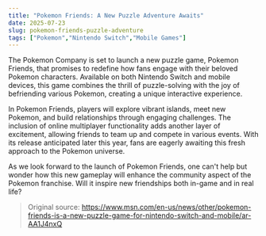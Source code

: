 ```yaml
---
title: "Pokemon Friends: A New Puzzle Adventure Awaits"
date: 2025-07-23
slug: pokemon-friends-puzzle-adventure
tags: ["Pokemon","Nintendo Switch","Mobile Games"]
---
```


The Pokemon Company is set to launch a new puzzle game, Pokemon Friends, that promises to redefine how fans engage with their beloved Pokemon characters. Available on both Nintendo Switch and mobile devices, this game combines the thrill of puzzle-solving with the joy of befriending various Pokemon, creating a unique interactive experience.

In Pokemon Friends, players will explore vibrant islands, meet new Pokemon, and build relationships through engaging challenges. The inclusion of online multiplayer functionality adds another layer of excitement, allowing friends to team up and compete in various events. With its release anticipated later this year, fans are eagerly awaiting this fresh approach to the Pokemon universe.

As we look forward to the launch of Pokemon Friends, one can't help but wonder how this new gameplay will enhance the community aspect of the Pokemon franchise. Will it inspire new friendships both in-game and in real life?
> Original source: https://www.msn.com/en-us/news/other/pokemon-friends-is-a-new-puzzle-game-for-nintendo-switch-and-mobile/ar-AA1J4nxQ